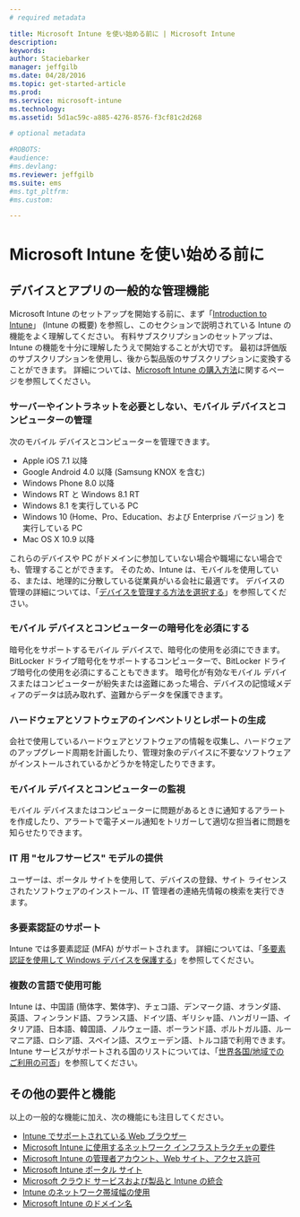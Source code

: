 ```yaml
---
# required metadata

title: Microsoft Intune を使い始める前に | Microsoft Intune
description:
keywords:
author: Staciebarker
manager: jeffgilb
ms.date: 04/28/2016
ms.topic: get-started-article
ms.prod:
ms.service: microsoft-intune
ms.technology:
ms.assetid: 5d1ac59c-a885-4276-8576-f3cf81c2d268

# optional metadata

#ROBOTS:
#audience:
#ms.devlang:
ms.reviewer: jeffgilb
ms.suite: ems
#ms.tgt_pltfrm:
#ms.custom:

---
```


# Microsoft Intune を使い始める前に

## デバイスとアプリの一般的な管理機能
Microsoft Intune のセットアップを開始する前に、まず「[Introduction to Intune](/intune/understand-explore/introduction-to-microsoft-intune)」 (Intune の概要) を参照し、このセクションで説明されている Intune の機能をよく理解してください。 有料サブスクリプションのセットアップは、Intune の機能を十分に理解したうえで開始することが大切です。 最初は評価版のサブスクリプションを使用し、後から製品版のサブスクリプションに変換することができます。 詳細については、[Microsoft Intune の購入方法](http://www.microsoft.com/en-us/server-cloud/products/microsoft-intune/Purchasing.aspx)に関するページを参照してください。

### サーバーやイントラネットを必要としない、モバイル デバイスとコンピューターの管理
次のモバイル デバイスとコンピューターを管理できます。

-   Apple iOS 7.1 以降
-   Google Android 4.0 以降 (Samsung KNOX を含む)
-   Windows Phone 8.0 以降
-   Windows RT と Windows 8.1 RT
-   Windows 8.1 を実行している PC
-   Windows 10 (Home、Pro、Education、および Enterprise バージョン) を実行している PC
-   Mac OS X 10.9 以降

これらのデバイスや PC がドメインに参加していない場合や職場にない場合でも、管理することができます。 そのため、Intune は、モバイルを使用している、または、地理的に分散している従業員がいる会社に最適です。 デバイスの管理の詳細については、「[デバイスを管理する方法を選択する](/Intune/Deploy-use/choose-how-to-manage-devices)」を参照してください。

### モバイル デバイスとコンピューターの暗号化を必須にする
暗号化をサポートするモバイル デバイスで、暗号化の使用を必須にできます。 BitLocker ドライブ暗号化をサポートするコンピューターで、BitLocker ドライブ暗号化の使用を必須にすることもできます。 暗号化が有効なモバイル デバイスまたはコンピューターが紛失または盗難にあった場合、デバイスの記憶域メディアのデータは読み取れず、盗難からデータを保護できます。

### ハードウェアとソフトウェアのインベントリとレポートの生成
会社で使用しているハードウェアとソフトウェアの情報を収集し、ハードウェアのアップグレード周期を計画したり、管理対象のデバイスに不要なソフトウェアがインストールされているかどうかを特定したりできます。

### モバイル デバイスとコンピューターの監視
モバイル デバイスまたはコンピューターに問題があるときに通知するアラートを作成したり、アラートで電子メール通知をトリガーして適切な担当者に問題を知らせたりできます。

### IT 用 "セルフサービス" モデルの提供
ユーザーは、ポータル サイトを使用して、デバイスの登録、サイト ライセンスされたソフトウェアのインストール、IT 管理者の連絡先情報の検索を実行できます。

### 多要素認証のサポート
Intune では多要素認証 (MFA) がサポートされます。 詳細については、「[多要素認証を使用して Windows デバイスを保護する](/intune/deploy-use/protect-windows-devices-with-multi-factor-authentication)」を参照してください。

### 複数の言語で使用可能
Intune は、中国語 (簡体字、繁体字)、チェコ語、デンマーク語、オランダ語、英語、フィンランド語、フランス語、ドイツ語、ギリシャ語、ハンガリー語、イタリア語、日本語、韓国語、ノルウェー語、ポーランド語、ポルトガル語、ルーマニア語、ロシア語、スペイン語、スウェーデン語、トルコ語で利用できます。 Intune サービスがサポートされる国のリストについては、「[世界各国/地域でのご利用の可否](https://products.office.com/en-us/business/international-availability)」を参照してください。

## その他の要件と機能   
以上の一般的な機能に加え、次の機能にも注目してください。

- [Intune でサポートされている Web ブラウザー](supported-web-browsers.md)</br>
- [Microsoft Intune に使用するネットワーク インフラストラクチャの要件](network-infrastructure-requirements-for-microsoft-intune.md)</br>
- [Microsoft Intune の管理者アカウント、Web サイト、アクセス許可](administrative-accounts-websites-perms.md)</br>
- [Microsoft Intune ポータル サイト](microsoft-intune-company-portal.md)</br>
- [Microsoft クラウド サービスおよび製品と Intune の統合](integration-with-cloud-services.md)</br>
- [Intune のネットワーク帯域幅の使用](network-bandwidth-use.md)</br>
- [Microsoft Intune のドメイン名](domain-names-for-microsoft-intune.md)


<!--HONumber=May16_HO4-->


